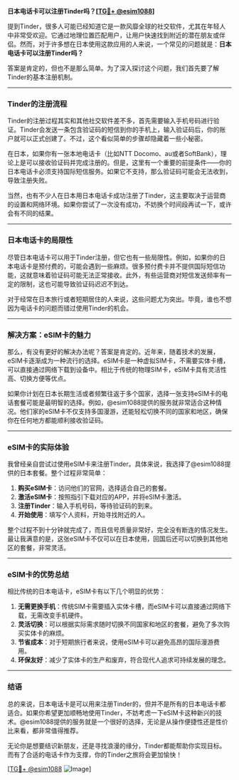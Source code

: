 **日本电话卡可以注册Tinder吗？[[TG💪+ @esim1088](https://t.me/s/esim1088)]**

提到Tinder，很多人可能已经知道它是一款风靡全球的社交软件，尤其在年轻人中非常受欢迎。它通过地理位置匹配用户，让用户快速找到附近的潜在朋友或伴侣。然而，对于许多想在日本使用这款应用的人来说，一个常见的问题就是：**日本电话卡可以注册Tinder吗？**

答案是肯定的，但也不是那么简单。为了深入探讨这个问题，我们首先要了解Tinder的基本注册机制。

---

### Tinder的注册流程

Tinder的注册过程其实和其他社交软件差不多，首先需要输入手机号码进行验证。Tinder会发送一条包含验证码的短信到你的手机上，输入验证码后，你的账户就可以正式创建了。不过，这个看似简单的步骤却隐藏着一些小秘密。

在日本，如果你有一张本地电话卡（比如NTT Docomo、au或者SoftBank），理论上是可以接收验证码并完成注册的。但是，这里有一个重要的前提条件——你的日本电话卡必须支持国际短信服务。如果它不支持，那么验证码可能会无法收到，导致注册失败。

当然，也有不少人在日本用日本电话卡成功注册了Tinder，这主要取决于运营商的设置和网络环境。如果你尝试了一次没有成功，不妨换个时间段再试一下，或许会有不同的结果。

---

### 日本电话卡的局限性

尽管日本电话卡可以用于Tinder注册，但它也有一些局限性。例如，如果你的日本电话卡是预付费的，可能会遇到一些麻烦。很多预付费卡并不提供国际短信功能，这就意味着验证码可能无法正常接收。此外，有些运营商对短信发送频率有一定的限制，这也可能导致验证码迟迟不到达。

对于经常在日本旅行或者短期居住的人来说，这些问题尤为突出。毕竟，谁也不想因为电话卡的问题而错过使用Tinder的机会。

---

### 解决方案：eSIM卡的魅力

那么，有没有更好的解决办法呢？答案是肯定的。近年来，随着技术的发展，eSIM卡逐渐成为一种流行的选择。eSIM卡是一种虚拟SIM卡，不需要实体卡槽，可以直接通过网络下载到设备中。相比于传统的物理SIM卡，eSIM卡具有灵活性高、切换方便等优点。

如果你计划在日本长期生活或者频繁往返于多个国家，选择一张支持eSIM卡的电话套餐可能是最明智的选择。例如，@esim1088提供的服务就非常适合这种情况。他们家的eSIM卡不仅支持多国漫游，还能轻松切换不同的国家和地区，确保你在任何地方都能顺利接收验证码。

---

### eSIM卡的实际体验

我曾经亲自尝试过使用eSIM卡来注册Tinder。具体来说，我选择了@esim1088提供的日本套餐。整个过程非常简单：

1. **购买eSIM卡**：访问他们的官网，选择适合自己的套餐。
2. **激活eSIM卡**：按照指引下载对应的APP，并将eSIM卡激活。
3. **注册Tinder**：输入手机号码，等待验证码的到来。
4. **开始使用**：填写个人资料，开始寻找附近的人。

整个过程不到十分钟就完成了，而且信号质量非常好，完全没有断连的情况发生。最让我满意的是，这张eSIM卡不仅可以在日本使用，回国后还可以切换到其他地区的套餐，非常灵活。

---

### eSIM卡的优势总结

相比传统的日本电话卡，eSIM卡有以下几个明显的优势：

1. **无需更换手机**：传统SIM卡需要插入实体卡槽，而eSIM卡可以直接通过网络下载，无需改变手机硬件。
2. **灵活切换**：可以根据实际需求随时切换不同国家和地区的套餐，避免了多次购买实体卡的麻烦。
3. **节省成本**：对于短期旅行者来说，使用eSIM卡可以避免高昂的国际漫游费用。
4. **环保友好**：减少了实体卡的生产和废弃，符合现代人追求可持续发展的理念。

---

### 结语

总的来说，日本电话卡是可以用来注册Tinder的，但并不是所有的日本电话卡都适合。如果你希望更加顺畅地使用Tinder，不妨考虑一下eSIM卡这种新兴的技术。@esim1088提供的服务就是一个很好的选择，无论是从操作便捷性还是性价比来看，都非常值得推荐。

无论你是想要结识新朋友，还是寻找浪漫的缘分，Tinder都能帮助你实现目标。而有了合适的电话卡作为支撑，你的Tinder之旅将会更加愉快！

[[TG💪+ @esim1088](https://t.me/s/esim1088) ![Image](https://i.postimg.cc/4NQfJmqS/Snipaste-2025-05-13-00-14-12.png)]